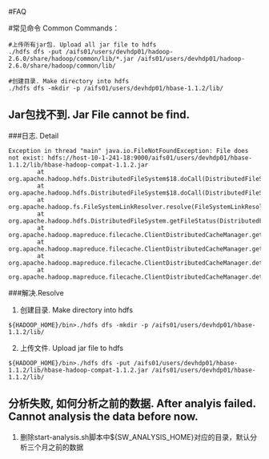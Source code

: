 #FAQ

#常见命令  Common Commands：
```
#上传所有jar包. Upload all jar file to hdfs
./hdfs dfs -put /aifs01/users/devhdp01/hadoop-2.6.0/share/hadoop/common/lib/*.jar /aifs01/users/devhdp01/hadoop-2.6.0/share/hadoop/common/lib/

#创建目录. Make directory into hdfs
./hdfs dfs -mkdir -p /aifs01/users/devhdp01/hbase-1.1.2/lib/
```

## Jar包找不到. Jar File cannot be find.
###日志. Detail
```
Exception in thread "main" java.io.FileNotFoundException: File does not exist: hdfs://host-10-1-241-18:9000/aifs01/users/devhdp01/hbase-1.1.2/lib/hbase-hadoop-compat-1.1.2.jar
        at org.apache.hadoop.hdfs.DistributedFileSystem$18.doCall(DistributedFileSystem.java:1122)
        at org.apache.hadoop.hdfs.DistributedFileSystem$18.doCall(DistributedFileSystem.java:1114)
        at org.apache.hadoop.fs.FileSystemLinkResolver.resolve(FileSystemLinkResolver.java:81)
        at org.apache.hadoop.hdfs.DistributedFileSystem.getFileStatus(DistributedFileSystem.java:1114)
        at org.apache.hadoop.mapreduce.filecache.ClientDistributedCacheManager.getFileStatus(ClientDistributedCacheManager.java:288)
        at org.apache.hadoop.mapreduce.filecache.ClientDistributedCacheManager.getFileStatus(ClientDistributedCacheManager.java:224)
        at org.apache.hadoop.mapreduce.filecache.ClientDistributedCacheManager.determineTimestamps(ClientDistributedCacheManager.java:93)
        at org.apache.hadoop.mapreduce.filecache.ClientDistributedCacheManager.determineTimestampsAndCacheVisibilities(ClientDistributedCacheManager.java:57)
```
###解决.Resolve
1. 创建目录. Make directory into hdfs
```
${HADOOP_HOME}/bin>./hdfs dfs -mkdir -p /aifs01/users/devhdp01/hbase-1.1.2/lib/
```
2. 上传文件. Upload jar file to hdfs
```
${HADOOP_HOME}/bin>./hdfs dfs -put /aifs01/users/devhdp01/hbase-1.1.2/lib/hbase-hadoop-compat-1.1.2.jar /aifs01/users/devhdp01/hbase-1.1.2/lib/
```

## 分析失败, 如何分析之前的数据. After analyis failed. Cannot analysis the data before now.
1. 删除start-analysis.sh脚本中${SW_ANALYSIS_HOME}对应的目录，默认分析三个月之前的数据